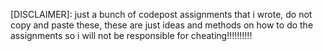 [DISCLAIMER]: just a bunch of codepost assignments that i wrote, do not copy and paste these, these are just ideas and methods on how to do the assignments so i will not be responsible for cheating!!!!!!!!!!
